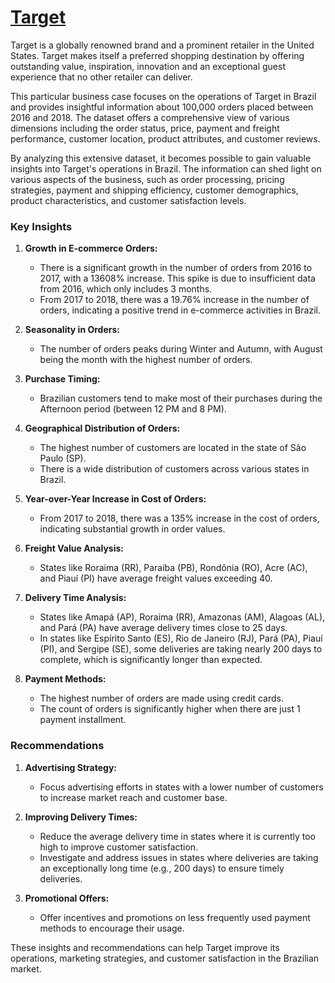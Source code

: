 # [Target](https://india.target.com/careers)

Target is a globally renowned brand and a prominent retailer in the United States. Target makes itself a preferred shopping destination by offering outstanding value, inspiration, innovation and an exceptional guest experience that no other retailer can deliver.

This particular business case focuses on the operations of Target in Brazil and provides insightful information about 100,000 orders placed between 2016 and 2018. The dataset offers a comprehensive view of various dimensions including the order status, price, payment and freight performance, customer location, product attributes, and customer reviews.

By analyzing this extensive dataset, it becomes possible to gain valuable insights into Target's operations in Brazil. The information can shed light on various aspects of the business, such as order processing, pricing strategies, payment and shipping efficiency, customer demographics, product characteristics, and customer satisfaction levels.



### Key Insights

1. **Growth in E-commerce Orders:**
   - There is a significant growth in the number of orders from 2016 to 2017, with a 13608% increase. This spike is due to insufficient data from 2016, which only includes 3 months.
   - From 2017 to 2018, there was a 19.76% increase in the number of orders, indicating a positive trend in e-commerce activities in Brazil.

2. **Seasonality in Orders:**
   - The number of orders peaks during Winter and Autumn, with August being the month with the highest number of orders.

3. **Purchase Timing:**
   - Brazilian customers tend to make most of their purchases during the Afternoon period (between 12 PM and 8 PM).

4. **Geographical Distribution of Orders:**
   - The highest number of customers are located in the state of São Paulo (SP).
   - There is a wide distribution of customers across various states in Brazil.

5. **Year-over-Year Increase in Cost of Orders:**
   - From 2017 to 2018, there was a 135% increase in the cost of orders, indicating substantial growth in order values.

6. **Freight Value Analysis:**
   - States like Roraima (RR), Paraíba (PB), Rondônia (RO), Acre (AC), and Piauí (PI) have average freight values exceeding 40.

7. **Delivery Time Analysis:**
   - States like Amapá (AP), Roraima (RR), Amazonas (AM), Alagoas (AL), and Pará (PA) have average delivery times close to 25 days.
   - In states like Espírito Santo (ES), Rio de Janeiro (RJ), Pará (PA), Piauí (PI), and Sergipe (SE), some deliveries are taking nearly 200 days to complete, which is significantly longer than expected.

8. **Payment Methods:**
   - The highest number of orders are made using credit cards.
   - The count of orders is significantly higher when there are just 1 payment installment.

### Recommendations

1. **Advertising Strategy:**
   - Focus advertising efforts in states with a lower number of customers to increase market reach and customer base.

2. **Improving Delivery Times:**
   - Reduce the average delivery time in states where it is currently too high to improve customer satisfaction.
   - Investigate and address issues in states where deliveries are taking an exceptionally long time (e.g., 200 days) to ensure timely deliveries.

3. **Promotional Offers:**
   - Offer incentives and promotions on less frequently used payment methods to encourage their usage.

These insights and recommendations can help Target improve its operations, marketing strategies, and customer satisfaction in the Brazilian market.
